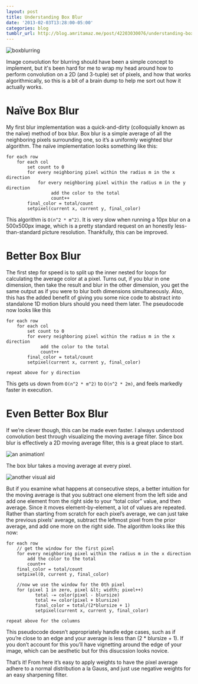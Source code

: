 ```yaml
---
layout: post
title: Understanding Box Blur
date: '2013-02-03T13:28:00-05:00'
categories: blog
tumblr_url: http://blog.amritamaz.me/post/42203030076/understanding-box-blur
---
```


![boxblurring](http://media.tumblr.com/dc5d89b5f9066f3c16f6b08d092006c5/tumblr_inline_mhnpyxtIDn1qz4rgp.png)

Image convolution for blurring should have been a simple concept to implement, but it's been hard for me to wrap my head around how to perform convolution on a 2D (and 3-tuple) set of pixels, and how that works algorithmically, so this is a bit of a brain dump to help me sort out how it actually works.

# Naïve Box Blur

My first blur implementation was a quick-and-dirty (colloquially known as the naïve) method of box blur. Box blur is a simple average of all the neighboring pixels surrounding one, so it’s a uniformly weighted blur algorithm. The naïve implementation looks something like this:

    for each row
        for each col
            set count to 0
            for every neighboring pixel within the radius m in the x direction
                for every neighboring pixel within the radius m in the y direction
                     add the color to the total
                     count++
            final_color = total/count
            setpixel(current x, current y, final_color)

This algorithm is `O(n^2 * m^2)`. It is very slow when running a 10px blur on a 500x500px image, which is a pretty standard request on an honestly less-than-standard picture resolution. Thankfully, this can be improved.

# Better Box Blur

The first step for speed is to split up the inner nested for loops for calculating the average color at a pixel. Turns out, if you blur in one dimension, then take the result and blur in the other dimension, you get the same output as if you were to blur both dimensions simultaneously. Also, this has the added benefit of giving you some nice code to abstract into standalone 1D motion blurs should you need them later. The pseudocode now looks like this

    for each row
        for each col
            set count to 0
            for every neighboring pixel within the radius m in the x direction
                 add the color to the total
                 count++
            final_color = total/count
            setpixel(current x, current y, final_color)

    repeat above for y direction


This gets us down from `O(n^2 * m^2)` to `O(n^2 * 2m)`, and feels markedly faster in execution.

# Even Better Box Blur

If we’re clever though, this can be made even faster. I always understood convolution best through visualizing the moving average filter. Since box blur is effectively a 2D moving average filter, this is a great place to start.

![an animation!](http://media.tumblr.com/b0cf1bb2bd44a313e91c17e62d6e5d99/tumblr_inline_mhno77BzvU1qz4rgp.gif)

The box blur takes a moving average at every pixel.

![another visual aid](http://media.tumblr.com/a377a920f3680b3ba615a69ec7d413fe/tumblr_inline_mhno8oNF0T1qz4rgp.png)

But if you examine what happens at consecutive steps, a better intuition for the moving average is that you subtract one element from the left side and add one element from the right side to your “total color” value, and then average. Since it moves element-by-element, a lot of values are repeated. Rather than starting from scratch for each pixel’s average, we can just take the previous pixels’ average, subtract the leftmost pixel from the prior average, and add one more on the right side. The algorithm looks like this now:

    for each row
        // get the window for the first pixel
        for every neighboring pixel within the radius m in the x direction
            add the color to the total
            count++
        final_color = total/count
        setpixel(0, current y, final_color)

        //now we use the window for the 0th pixel
        for (pixel 1 in zero, pixel &lt; width; pixel++)
               total -= color(pixel - blursize)
               total += color(pixel + blursize)
               final_color = total/(2*blursize + 1)
               setpixel(current x, current y, final_color)

    repeat above for the columns


This pseudocode doesn’t appropriately handle edge cases, such as if you’re close to an edge and your average is less than (2 * blursize + 1). If you don’t account for this you’ll have vignetting around the edge of your image, which can be aesthetic but for this disucssion looks novice.

That’s it! From here it’s easy to apply weights to have the pixel average adhere to a normal distribution a la Gauss, and just use negative weights for an easy sharpening filter.

